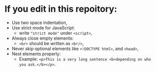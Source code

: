 # If you edit in this repoitory:
* Use two space indentation,
* Use strict mode for JavaScript:
  * write `"strict mode"` under `<script>`,
* Always close empty elements:
  * `<br>` should be written as `<br/>`,
* Never skip optional elements like `<!DOCTYPE html>`, and `<head>`,
* Nest elements properly:
  * Example: `<p>This is a very long sentence <b>depending on who you ask.</b></p>`.

